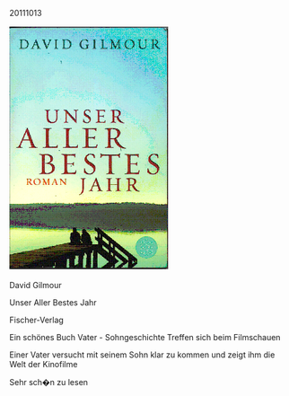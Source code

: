 



20111013
  

![](../_bilder/20111013_gilmour0.png)  

  

David Gilmour  

Unser Aller Bestes Jahr  

Fischer-Verlag

Ein schönes Buch Vater - Sohngeschichte Treffen sich beim Filmschauen


  

Einer Vater versucht mit seinem Sohn klar zu kommen und zeigt ihm die Welt der Kinofilme  

Sehr sch�n zu lesen